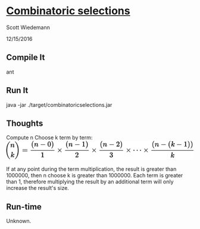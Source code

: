# [Combinatoric selections](http://projecteuler.net/problem=53)
Scott Wiedemann

12/15/2016

## Compile It
ant


## Run It
java -jar ./target/combinatoricselections.jar

## Thoughts
Compute n Choose k term by term:
![combination](lib/combination.png)

If at any point during the term multiplication, the result is greater than 1000000, then n choose k is greater than 1000000.  Each term is greater than 1, therefore multiplying the result by an additional term will only increase the result's size.

## Run-time
Unknown.
